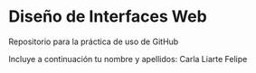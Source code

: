 # Diseño de Interfaces Web
Repositorio para la práctica de uso de GitHub

Incluye a continuación tu nombre y apellidos: Carla Liarte Felipe
